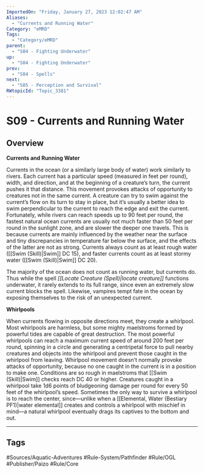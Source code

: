 ```yaml
---
ImportedOn: "Friday, January 27, 2023 12:02:47 AM"
Aliases:
  - "Currents and Running Water"
Category: "eMRD"
Tags:
  - "Category/eMRD"
parent:
  - "S04 - Fighting Underwater"
up:
  - "S04 - Fighting Underwater"
prev:
  - "S04 - Spells"
next:
  - "S05 - Perception and Survival"
RWtopicId: "Topic_3381"
---
```

# S09 - Currents and Running Water
## Overview
**Currents and Running Water**

Currents in the ocean (or a similarly large body of water) work similarly to rivers. Each current has a particular speed (measured in feet per round), width, and direction, and at the beginning of a creature’s turn, the current pushes it that distance. This movement provokes attacks of opportunity to creatures not in the same current. A creature can try to swim against the current’s flow on its turn to stay in place, but it’s usually a better idea to swim perpendicular to the current to reach the edge and exit the current. Fortunately, while rivers can reach speeds up to 90 feet per round, the fastest natural ocean currents are usually not much faster than 50 feet per round in the sunlight zone, and are slower the deeper one travels. This is because currents are mainly influenced by the weather near the surface and tiny discrepancies in temperature far below the surface, and the effects of the latter are not as strong. Currents always count as at least rough water ([[Swim (Skill)|Swim]] DC 15), and faster currents count as at least stormy water ([[Swim (Skill)|Swim]] DC 20).

The majority of the ocean does not count as running water, but currents do. Thus while the spell *[[Locate Creature (Spell)|locate creature]]* functions underwater, it rarely extends to its full range, since even an extremely slow current blocks the spell. Likewise, vampires tempt fate in the ocean by exposing themselves to the risk of an unexpected current.

**Whirlpools**

When currents flowing in opposite directions meet, they create a whirlpool. Most whirlpools are harmless, but some mighty maelstroms formed by powerful tides are capable of great destruction. The most powerful whirlpools can reach a maximum current speed of around 200 feet per round, spinning in a circle and generating a centripetal force to pull nearby creatures and objects into the whirlpool and prevent those caught in the whirlpool from leaving. Whirlpool movement doesn’t normally provoke attacks of opportunity, because no one caught in the current is in a position to make one. Conditions are so rough in maelstroms that [[Swim (Skill)|Swim]] checks reach DC 40 or higher. Creatures caught in a whirlpool take 1d6 points of bludgeoning damage per round for every 50 feet of the whirlpool’s speed. Sometimes the only way to survive a whirlpool is to reach the center, since—unlike when a [[Elemental, Water (Bestiary PF1)|water elemental]] creates and controls a whirlpool with mischief in mind—a natural whirlpool eventually drags its captives to the bottom and out.


---
## Tags
#Sources/Aquatic-Adventures #Rule-System/Pathfinder #Rule/OGL #Publisher/Paizo #Rule/Core

